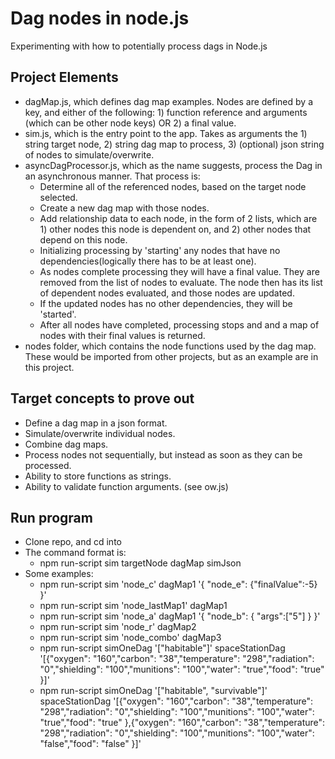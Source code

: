 # Dag nodes in node.js
Experimenting with how to potentially process dags in Node.js

## Project Elements
- dagMap.js, which defines dag map examples. Nodes are defined by a key, and either of the following: 1) function reference and arguments (which can be other node keys) OR 2) a final value.
- sim.js, which is the entry point to the app. Takes as arguments the 1) string target node, 2) string dag map to process, 3) (optional) json string of nodes to simulate/overwrite.
- asyncDagProcessor.js, which as the name suggests, process the Dag in an asynchronous manner. That process is:
  - Determine all of the referenced nodes, based on the target node selected.
  - Create a new dag map with those nodes.
  - Add relationship data to each node, in the form of 2 lists, which are 1) other nodes this node is dependent on, and 2) other nodes that depend on this node.
  - Initializing processing by 'starting' any nodes that have no dependencies(logically there has to be at least one).
  - As nodes complete processing they will have a final value. They are removed from the list of nodes to evaluate. The node then has its list of dependent nodes evaluated, and those nodes are updated.
  - If the updated nodes has no other dependencies, they will be 'started'.
  - After all nodes have completed, processing stops and and a map of nodes with their final values is returned.
- nodes folder, which contains the node functions used by the dag map. These would be imported from other projects, but as an example are in this project.

## Target concepts to prove out
- Define a dag map in a json format.
- Simulate/overwrite individual nodes.
- Combine dag maps.
- Process nodes not sequentially, but instead as soon as they can be processed.
- Ability to store functions as strings.
- Ability to validate function arguments. (see ow.js)

## Run program
- Clone repo, and cd into
- The command format is:
  - npm run-script sim targetNode dagMap simJson
- Some examples:
  - npm run-script sim 'node_c' dagMap1 '{ "node_e": {"finalValue":-5} }'
  - npm run-script sim 'node_lastMap1' dagMap1
  - npm run-script sim 'node_a' dagMap1 '{ "node_b": { "args":["5"] } }'
  - npm run-script sim 'node_r' dagMap2
  - npm run-script sim 'node_combo' dagMap3
  - npm run-script simOneDag '["habitable"]' spaceStationDag '[{"oxygen": "160","carbon": "38","temperature": "298","radiation": "0","shielding": "100","munitions": "100","water": "true","food": "true" }]'
  - npm run-script simOneDag '["habitable", "survivable"]' spaceStationDag '[{"oxygen": "160","carbon": "38","temperature": "298","radiation": "0","shielding": "100","munitions": "100","water": "true","food": "true" },{"oxygen": "160","carbon": "38","temperature": "298","radiation": "0","shielding": "100","munitions": "100","water": "false","food": "false" }]'
